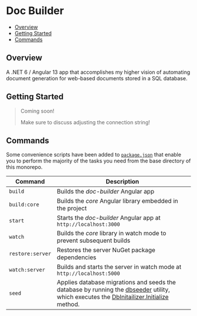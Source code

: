 # Doc Builder

* [Overview](#overview)
* [Getting Started](#getting-started)
* [Commands](#commands)

## Overview

A .NET 6 / Angular 13 app that accomplishes my higher vision of automating document generation for web-based documents stored in a SQL database. 

## Getting Started

> Coming soon!
>
> Make sure to discuss adjusting the connection string!

## Commands

Some convenience scripts have been added to [`package.json`](./package.json) that enable you to perform the majority of the tasks you need from the base directory of this monorepo.

Command | Description
--------|------------
`build` | Builds the *doc-builder* Angular app
`build:core` | Builds the *core* Angular library embedded in the project
`start` | Starts the *doc-builder* Angular app at `http://localhost:3000`
`watch` | Builds the *core* library in watch mode to prevent subsequent builds
`restore:server` | Restores the server NuGet package dependencies
`watch:server` | Builds and starts the server in watch mode at `http://localhost:5000`
`seed` | Applies database migrations and seeds the database by running the [dbseeder](./server/dbseeder/Program.cs) utility, which executes the [DbInitailizer.Initialize](./server/DocBuilder.Data/Extensions/DbInitailizer.cs#L7) method.